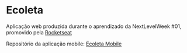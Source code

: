 # Ecoleta

Aplicação web produzida durante o aprendizado da NextLevelWeek #01, promovido pela [Rocketseat](https://github.com/Rocketseat)

Repositório da aplicação mobile:
[Ecoleta Mobile](https://github.com/VictoralcNunes/EcoletaMobile)
